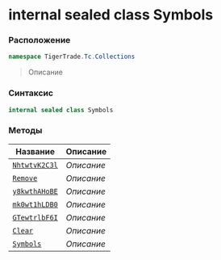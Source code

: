 
# internal sealed class Symbols
### Расположение
```csharp
namespace TigerTrade.Tc.Collections
```



> Описание

### Синтаксис
```csharp
internal sealed class Symbols
```


### Методы
| Название | Описание |
| --- | --- |
| [`NhtwtvK2C3l`](./Symbols.cs/Методы/NhtwtvK2C3l.md) | *Описание* |
| [`Remove`](./Symbols.cs/Методы/Remove.md) | *Описание* |
| [`y8kwthAHoBE`](./Symbols.cs/Методы/y8kwthAHoBE.md) | *Описание* |
| [`mk0wt1hLDB0`](./Symbols.cs/Методы/mk0wt1hLDB0.md) | *Описание* |
| [`GTewtrlbF6I`](./Symbols.cs/Методы/GTewtrlbF6I.md) | *Описание* |
| [`Clear`](./Symbols.cs/Методы/Clear.md) | *Описание* |
| [`Symbols`](./Symbols.cs/Методы/Symbols.md) | *Описание* |



